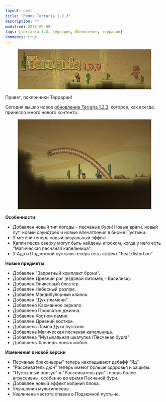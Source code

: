 ```yaml
---
layout: post
title: "Релиз Terraria 1.3.3"
description: ""
modified: 2016-09-09
tags: [terraria 1.3, террария, Обновление, террария]
comments: true
---
```


<div align="center"><figure>
	<a href="/images/posts/release-terraria-1.3.3/Sandstorm_banner.png"><img src="/images/posts/release-terraria-1.3.3/Sandstorm_banner_m.png" alt=""></a>
</figure></div>

Привет, поклонники Террарии!

Сегодня вышло новое [обновление Terraria 1.3.3](https://fun.terraz.ru/skachat-terraria/), которое, как всегда, принесло много нового контента.

<div align="center"><figure>
	<a href="/images/posts/release-terraria-1.3.3/Sandstorm.png"><img src="/images/posts/release-terraria-1.3.3/Sandstorm_m.png" alt=""></a>
</figure></div>

**Особенности**

* Добавлен новый тип погоды - песчаные бури! Новые враги, новый лут, новый саундтрек и новые впечатления в биоме Пустыни. 
* У метели теперь новый визуальный эффект. 
* Капли песка сверху могут быть найдены игроком, когда у него есть "Магическая песчаная капельница". 
* У Ада и Подземной пустыни теперь есть эффект "heat distortion". 

**Новые предметы**

* Добавлен "Запретный комплект брони". 
* Добавлен Древний рог (ездовой питомец - Василиск). 
* Добавлен Ониксовый бластер. 
* Добавлен Небесный разлом. 
* Добавлен Мандибулярный клинок. 
* Добавлен "Дух пламени". 
* Добавлено Карманное зеркало. 
* Добавлено Проклятие джинна. 
* Добавлен Костюм ламии. 
* Добавлен Древний костюм. 
* Добавлена Лампа Духа пустыни. 
* Добавлена Магическая песчаная капельница. 
* Добавлена "Музыкальная шкатулка (Песчаная буря)"
* Добавлены баннеры новых мобов.

**Изменения в новой версии**

* Песчаные браконьеры" теперь накладывают дебафф "Яд". 
* "Рассеиватель дюн" теперь имеют больше здоровья и защиты. 
* "Пустынный ползун" и "Рассеиватель рун" теперь более агрессивны, особенно во время Песчаной бури. 
* Добавлен новый эффект копания блока. 
* Улучшения мультиплеера. 
* Увеличена частота спавна в Подземной пустыне.

